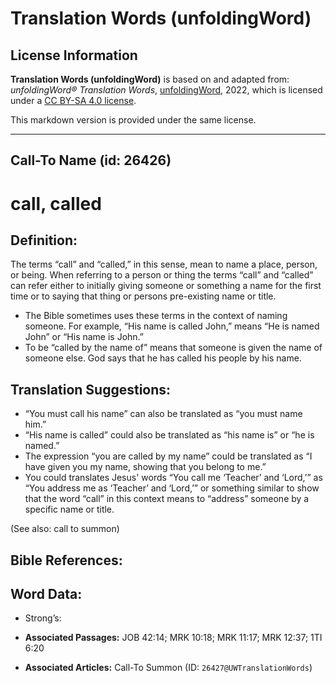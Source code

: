 # Translation Words (unfoldingWord)

## License Information

**Translation Words (unfoldingWord)** is based on and adapted from: _unfoldingWord® Translation Words_, [unfoldingWord](https://unfoldingword.org/utw), 2022, which is licensed under a [CC BY-SA 4.0 license](https://creativecommons.org/licenses/by-sa/4.0/legalcode.en).

This markdown version is provided under the same license.



--------------------------------

## Call-To Name (id: 26426)

call, called
============

Definition:
-----------

The terms “call” and “called,” in this sense, mean to name a place, person, or being. When referring to a person or thing the terms “call” and “called” can refer either to initially giving someone or something a name for the first time or to saying that thing or persons pre\-existing name or title.

* The Bible sometimes uses these terms in the context of naming someone. For example, “His name is called John,” means “He is named John” or “His name is John.”
* To be “called by the name of” means that someone is given the name of someone else. God says that he has called his people by his name.

Translation Suggestions:
------------------------

* “You must call his name” can also be translated as “you must name him.”
* “His name is called” could also be translated as “his name is” or “he is named.”
* The expression “you are called by my name” could be translated as “I have given you my name, showing that you belong to me.”
* You could translates Jesus' words “You call me ‘Teacher’ and ‘Lord,’” as “You address me as ‘Teacher’ and ‘Lord,’” or something similar to show that the word “call” in this context means to “address” someone by a specific name or title.

(See also: call to summon)

Bible References:
-----------------

Word Data:
----------

* Strong’s:

* **Associated Passages:** JOB 42:14; MRK 10:18; MRK 11:17; MRK 12:37; 1TI 6:20
* **Associated Articles:** Call-To Summon (ID: `26427@UWTranslationWords`)

